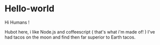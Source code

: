 # Hello-world

Hi Humans !

Hubot here, i like Node.js and coffeescript ( that's what i'm made of! )
I've had tacos on the moon  and find then far superior to Earth tacos.
